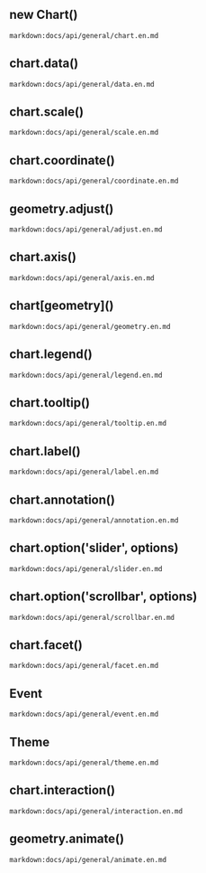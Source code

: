 ## new Chart()

`markdown:docs/api/general/chart.en.md`

## chart.data()

`markdown:docs/api/general/data.en.md`

## chart.scale()

`markdown:docs/api/general/scale.en.md`

## chart.coordinate()

`markdown:docs/api/general/coordinate.en.md`

## geometry.adjust()

`markdown:docs/api/general/adjust.en.md`

## chart.axis()

`markdown:docs/api/general/axis.en.md`

## chart\[geometry\]()

`markdown:docs/api/general/geometry.en.md`

## chart.legend()

`markdown:docs/api/general/legend.en.md`

## chart.tooltip()

`markdown:docs/api/general/tooltip.en.md`

## chart.label()

`markdown:docs/api/general/label.en.md`

## chart.annotation()

`markdown:docs/api/general/annotation.en.md`

## chart.option('slider', options)

`markdown:docs/api/general/slider.en.md`

## chart.option('scrollbar', options)

`markdown:docs/api/general/scrollbar.en.md`

## chart.facet()

`markdown:docs/api/general/facet.en.md`

## Event

`markdown:docs/api/general/event.en.md`

## Theme

`markdown:docs/api/general/theme.en.md`

## chart.interaction()

`markdown:docs/api/general/interaction.en.md`

## geometry.animate()

`markdown:docs/api/general/animate.en.md`
